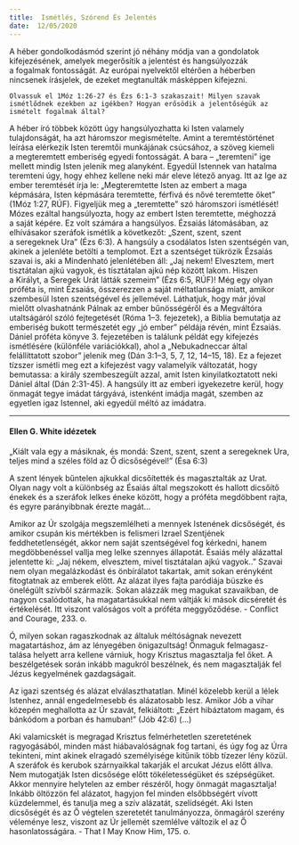 ```yaml
---
title:  Ismétlés, Szórend És Jelentés
date:  12/05/2020
---
```


A héber gondolkodásmód szerint jó néhány módja van a gondolatok kifejezésének, amelyek megerősítik a jelentést és hangsúlyozzák a fogalmak fontosságát. Az európai nyelvektől eltérően a héberben nincsenek írásjelek, de ezeket megtanulták másképpen kifejezni.

`Olvassuk el 1Móz 1:26-27 és Ézs 6:1-3 szakaszait! Milyen szavak ismétlődnek ezekben az igékben? Hogyan erősödik a jelentőségük az ismételt fogalmak által?`

A héber író többek között úgy hangsúlyozhatta ki Isten valamely tulajdonságát, ha azt háromszor megismételte. Amint a teremtéstörténet leírása elérkezik Isten teremtői munkájának csúcsához, a szöveg kiemeli a megteremtett emberiség egyedi fontosságát. A bara – „teremteni” ige mellett mindig Isten jelenik meg alanyként. Egyedül Istennek van hatalma teremteni úgy, hogy ehhez kellene neki már eleve létező anyag. Itt az Ige az ember teremtését írja le: „Megteremtette Isten az embert a maga képmására, Isten képmására teremtette, férfivá és nővé teremtette őket” (1Móz 1:27, RÚF). Figyeljük meg a „teremtette” szó háromszori ismétlését! Mózes ezáltal hangsúlyozta, hogy az embert Isten teremtette, méghozzá a saját képére. Ez volt számára a hangsúlyos. Ézsaiás látomásában, az elhívásakor szeráfok ismétlik a következőt: „Szent, szent, szent a seregeknek Ura” (Ézs 6:3). A hangsúly a csodálatos Isten szentségén van, akinek a jelenléte betölti a templomot. Ezt a szentséget tükrözik Ézsaiás szavai is, aki a Mindenható jelenlétében áll: „Jaj nekem! Elvesztem, mert tisztátalan ajkú vagyok, és tisztátalan ajkú nép között lakom. Hiszen a Királyt, a Seregek Urát látták szemeim” (Ézs 6:5, RÚF)! Még egy olyan próféta is, mint Ézsaiás, összerezzen a saját méltatlansága miatt, amikor szembesül Isten szentségével és jellemével. Láthatjuk, hogy már jóval mielőtt olvashatnánk Pálnak az ember bűnösségéről és a Megváltóra utaltságáról szóló fejtegetését (Róma 1–3. fejezetek), a Biblia bemutatja az emberiség bukott természetét egy „jó ember” példája révén, mint Ézsaiás. Dániel próféta könyve 3. fejezeté­ben is találunk példát egy kifejezés ismétlésére (különféle variációkkal), ahol a „Nebukadneccar által felállíttatott szobor” jelenik meg (Dán 3:1–3, 5, 7, 12, 14–15, 18). Ez a fejezet tízszer ismétli meg ezt a kifejezést vagy valamelyik változatát, hogy bemutassa: a király szembeszegült azzal, amit Isten kinyilatkoztatott neki Dániel által (Dán 2:31-45). A hangsúly itt az emberi igyekezetre kerül, hogy önmagát tegye imádat tárgyává, istenként imádja magát, szemben az egyetlen igaz Istennel, aki egyedül méltó az imádatra.

---

#### Ellen G. White idézetek

„Kiált vala egy a másiknak, és mondá: Szent, szent, szent a seregeknek Ura, teljes mind a széles föld az Ő dicsőségével!” (Ésa 6:3)

A szent lények bűntelen ajkukkal dicsőítették és magasztalták az Urat. Olyan nagy volt a különbség az Ésaiás által megszokott és hallott dicsőítő énekek és a szeráfok lelkes éneke között, hogy a próféta megdöbbent rajta, és egyre parányibbnak érezte magát...

Amikor az Úr szolgája megszemlélheti a mennyek Istenének dicsőségét, és amikor csupán kis mértékben is felismeri Izrael Szentjének feddhetetlenségét, akkor nem saját szentségével fog kérkedni, hanem megdöbbenéssel vallja meg lelke szennyes állapotát. Ésaiás mély alázattal jelentette ki: „Jaj nékem, elvesztem, mivel tisztátalan ajkú vagyok..” Szavai nem olyan megalázkodást és önbírálatot takartak, amit sokan erényként fitogtatnak az emberek előtt. Az alázat ilyes fajta paródiája büszke és önelégült szívből származik. Sokan alázzák meg magukat szavaikban, de nagyon csalódottak, ha magatartásukkal nem váltják ki mások dicséretét és értékelését. Itt viszont valóságos volt a próféta meggyőződése. - Conflict and Courage, 233. o.

Ó, milyen sokan ragaszkodnak az általuk méltóságnak nevezett magatartáshoz, ám az lényegében önigazultság! Önmaguk felmagasz-talása helyett arra kellene várniuk, hogy Krisztus magasztalja fel őket. A beszélgetések során inkább magukról beszélnek, és nem magasztalják fel Jézus kegyelmének gazdagságait.

Az igazi szentség és alázat elválaszthatatlan. Minél közelebb kerül a lélek Istenhez, annál engedelmesebb és alázatosabb lesz. Amikor Jób a vihar közepén meghallotta az Úr szavát, felkiáltott: „Ezért hibáztatom magam, és bánkódom a porban és hamuban!” (Jób 42:6) (...)

Aki valamicskét is megragad Krisztus felmérhetetlen szeretetének ragyogásából, minden mást hiábavalóságnak fog tartani, és úgy fog az Úrra tekinteni, mint akinek elragadó személyisége kitűnik több tízezer lény közül. A szeráfok és kerubok szárnyaikkal takarják el arcukat Jézus előtt állva. Nem mutogatják Isten dicsősége előtt tökéletességüket és szépségüket. Akkor mennyire helytelen az ember részéről, hogy önmagát magasztalja! Inkább öltözzön fel alázatot, hagyjon fel minden elsőbbségért vívott küzdelemmel, és tanulja meg a szív alázatát, szelídségét. Aki Isten dicsőségét és az Ő végtelen szeretetét tanulmányozza, önmagáról szerény véleménye lesz, viszont az Úr jellemét szemlélve változik el az Ő hasonlatosságára. - That I May Know Him, 175. o.


